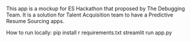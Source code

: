 This app is a mockup for ES Hackathon that proposed by The Debugging Team.
It is a solution for Talent Acquisition team to have a Predictive Resume Sourcing apps.

How to run locally:
pip install r requirements.txt
streamlit run app.py
